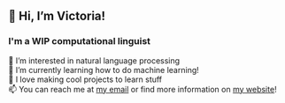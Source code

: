 ## 👋 Hi, I’m Victoria!

### I'm a WIP computational linguist  

👀 I’m interested in natural language processing   
🌱 I’m currently learning how to do machine learning!  
🍅 I love making cool projects to learn stuff  
📫 You can reach me at [my email](victorialslocum@gmail.com) or find more information on [my website](https://victoriaslocum.com)!  
